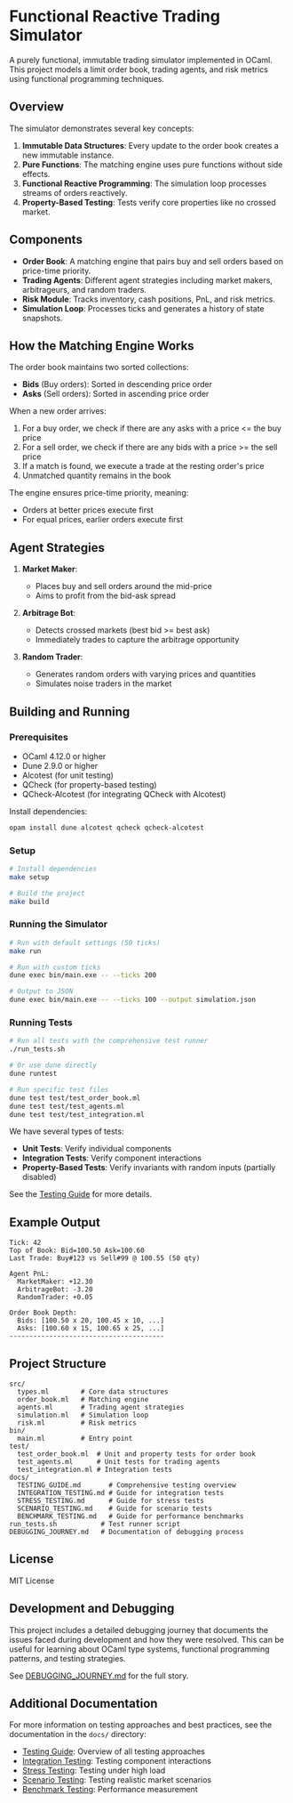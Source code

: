 # Functional Reactive Trading Simulator

A purely functional, immutable trading simulator implemented in OCaml. This project models a limit order book, trading agents, and risk metrics using functional programming techniques.

## Overview

The simulator demonstrates several key concepts:

1. **Immutable Data Structures**: Every update to the order book creates a new immutable instance.
2. **Pure Functions**: The matching engine uses pure functions without side effects.
3. **Functional Reactive Programming**: The simulation loop processes streams of orders reactively.
4. **Property-Based Testing**: Tests verify core properties like no crossed market.

## Components

- **Order Book**: A matching engine that pairs buy and sell orders based on price-time priority.
- **Trading Agents**: Different agent strategies including market makers, arbitrageurs, and random traders.
- **Risk Module**: Tracks inventory, cash positions, PnL, and risk metrics.
- **Simulation Loop**: Processes ticks and generates a history of state snapshots.

## How the Matching Engine Works

The order book maintains two sorted collections:
- **Bids** (Buy orders): Sorted in descending price order
- **Asks** (Sell orders): Sorted in ascending price order

When a new order arrives:
1. For a buy order, we check if there are any asks with a price <= the buy price
2. For a sell order, we check if there are any bids with a price >= the sell price
3. If a match is found, we execute a trade at the resting order's price
4. Unmatched quantity remains in the book

The engine ensures price-time priority, meaning:
- Orders at better prices execute first
- For equal prices, earlier orders execute first

## Agent Strategies

1. **Market Maker**: 
   - Places buy and sell orders around the mid-price
   - Aims to profit from the bid-ask spread

2. **Arbitrage Bot**:
   - Detects crossed markets (best bid >= best ask)
   - Immediately trades to capture the arbitrage opportunity

3. **Random Trader**:
   - Generates random orders with varying prices and quantities
   - Simulates noise traders in the market

## Building and Running

### Prerequisites

- OCaml 4.12.0 or higher
- Dune 2.9.0 or higher
- Alcotest (for unit testing)
- QCheck (for property-based testing)
- QCheck-Alcotest (for integrating QCheck with Alcotest)

Install dependencies:
```bash
opam install dune alcotest qcheck qcheck-alcotest
```

### Setup

```bash
# Install dependencies
make setup

# Build the project
make build
```

### Running the Simulator

```bash
# Run with default settings (50 ticks)
make run

# Run with custom ticks
dune exec bin/main.exe -- --ticks 200

# Output to JSON
dune exec bin/main.exe -- --ticks 100 --output simulation.json
```

### Running Tests

```bash
# Run all tests with the comprehensive test runner
./run_tests.sh

# Or use dune directly
dune runtest

# Run specific test files
dune test test/test_order_book.ml
dune test test/test_agents.ml
dune test test/test_integration.ml
```

We have several types of tests:
- **Unit Tests**: Verify individual components
- **Integration Tests**: Verify component interactions
- **Property-Based Tests**: Verify invariants with random inputs (partially disabled)

See the [Testing Guide](docs/TESTING_GUIDE.md) for more details.

## Example Output

```
Tick: 42
Top of Book: Bid=100.50 Ask=100.60
Last Trade: Buy#123 vs Sell#99 @ 100.55 (50 qty)

Agent PnL:
  MarketMaker: +12.30
  ArbitrageBot: -3.20
  RandomTrader: +0.05

Order Book Depth:
  Bids: [100.50 x 20, 100.45 x 10, ...]
  Asks: [100.60 x 15, 100.65 x 25, ...]
---------------------------------------
```

## Project Structure

```
src/
  types.ml        # Core data structures
  order_book.ml   # Matching engine
  agents.ml       # Trading agent strategies
  simulation.ml   # Simulation loop
  risk.ml         # Risk metrics
bin/
  main.ml         # Entry point
test/
  test_order_book.ml  # Unit and property tests for order book
  test_agents.ml      # Unit tests for trading agents
  test_integration.ml # Integration tests
docs/
  TESTING_GUIDE.md       # Comprehensive testing overview
  INTEGRATION_TESTING.md # Guide for integration tests
  STRESS_TESTING.md      # Guide for stress tests
  SCENARIO_TESTING.md    # Guide for scenario tests
  BENCHMARK_TESTING.md   # Guide for performance benchmarks
run_tests.sh           # Test runner script
DEBUGGING_JOURNEY.md   # Documentation of debugging process
```

## License

MIT License

## Development and Debugging

This project includes a detailed debugging journey that documents the issues faced during development and how they were resolved. This can be useful for learning about OCaml type systems, functional programming patterns, and testing strategies.

See [DEBUGGING_JOURNEY.md](DEBUGGING_JOURNEY.md) for the full story.

## Additional Documentation

For more information on testing approaches and best practices, see the documentation in the `docs/` directory:

- [Testing Guide](docs/TESTING_GUIDE.md): Overview of all testing approaches
- [Integration Testing](docs/INTEGRATION_TESTING.md): Testing component interactions
- [Stress Testing](docs/STRESS_TESTING.md): Testing under high load
- [Scenario Testing](docs/SCENARIO_TESTING.md): Testing realistic market scenarios
- [Benchmark Testing](docs/BENCHMARK_TESTING.md): Performance measurement

